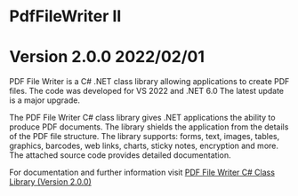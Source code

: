# PdfFileWriter II

# Version 2.0.0 2022/02/01

PDF File Writer is a C# .NET class library allowing applications to create PDF files. 
The code was developed for VS 2022 and .NET 6.0 The latest update is a major upgrade.

The PDF File Writer C# class library gives .NET applications the ability to produce PDF documents. 
The library shields the application from the details of the PDF file structure. 
The library supports: forms, text, images, tables, graphics, barcodes, web links, charts, 
sticky notes, encryption and more. The attached source code provides detailed documentation.

For documentation and further information visit 
<a href="https://www.codeproject.com/Articles/570682/PDF-File-Writer-Csharp-Class-Library-Version">PDF File Writer C# Class Library (Version 2.0.0)</a>
